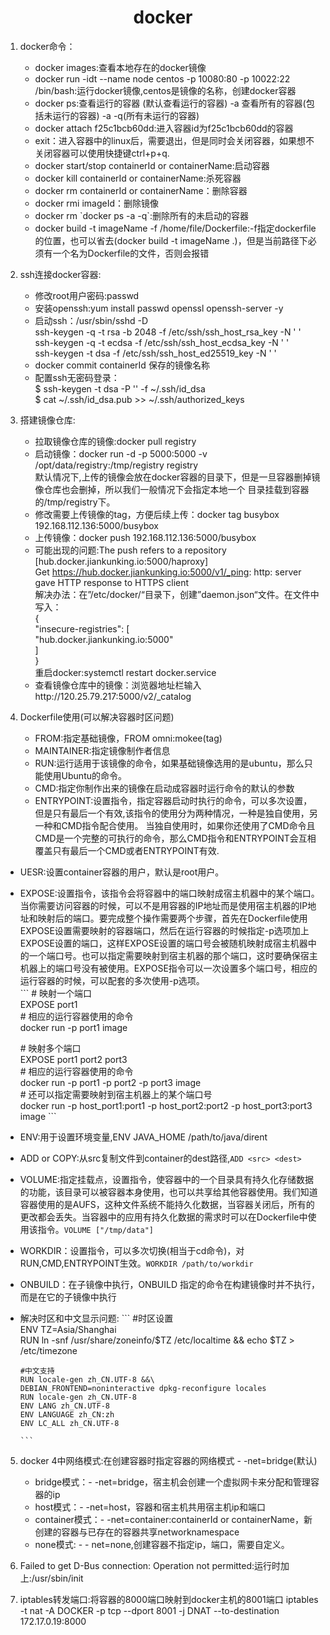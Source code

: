 # <center> docker</center>
1. docker命令：	
    - docker images:查看本地存在的docker镜像
    - docker run -idt --name node centos  -p 10080:80 -p 10022:22 /bin/bash:运行docker镜像,centos是镜像的名称，创建docker容器
    - docker ps:查看运行的容器 (默认查看运行的容器) -a 查看所有的容器(包括未运行的容器) -a -q(所有未运行的容器)
    - docker attach f25c1bcb60dd:进入容器id为f25c1bcb60dd的容器
    - exit：进入容器中的linux后，需要退出，但是同时会关闭容器，如果想不关闭容器可以使用快捷键ctrl+p+q.  
    - docker start/stop containerId or containerName:启动容器
    - docker kill  containerId or containerName:杀死容器
    - docker rm containerId or containerName：删除容器
    - docker rmi imageId：删除镜像
    - docker rm \`docker ps -a -q\`:删除所有的未启动的容器
    - docker build -t imageName -f  /home/file/Dockerfile:-f指定dockerfile的位置，也可以省去(docker build -t imageName .)，但是当前路径下必须有一个名为Dockerfile的文件，否则会报错
2. ssh连接docker容器:  
	- 修改root用户密码:passwd
	- 安装openssh:yum install passwd openssl openssh-server -y
    - 启动ssh：/usr/sbin/sshd -D   
    	ssh-keygen -q -t rsa -b 2048 -f /etc/ssh/ssh_host_rsa_key -N ' '   
        ssh-keygen -q -t ecdsa -f /etc/ssh/ssh_host_ecdsa_key -N ' '		
        ssh-keygen -t dsa -f /etc/ssh/ssh_host_ed25519_key  -N ' '
    - docker commit containerId 保存的镜像名称
    - 配置ssh无密码登录：    
    	$ ssh-keygen -t dsa -P '' -f ~/.ssh/id_dsa    
		$ cat ~/.ssh/id_dsa.pub >> ~/.ssh/authorized_keys   
3. 搭建镜像仓库:
	- 拉取镜像仓库的镜像:docker pull registry
	- 启动镜像：docker run -d -p 5000:5000 -v /opt/data/registry:/tmp/registry registry  
		默认情况下,上传的镜像会放在docker容器的目录下，但是一旦容器删掉镜像仓库也会删掉，所以我们一般情况下会指定本地一个		目录挂载到容器的/tmp/registry下。
    - 修改需要上传镜像的tag，方便后续上传：docker tag busybox 192.168.112.136:5000/busybox
    - 上传镜像：docker push 192.168.112.136:5000/busybox
    - 可能出现的问题:The push refers to a repository [hub.docker.jiankunking.io:5000/haproxy]   
		Get https://hub.docker.jiankunking.io:5000/v1/_ping: http: server gave HTTP response to HTTPS client    
        解决办法：在”/etc/docker/“目录下，创建”daemon.json“文件。在文件中写入：   
        {   
   			 "insecure-registries": [   
        		"hub.docker.jiankunking.io:5000"   
    		]   
		}  
        重启docker:systemctl restart docker.service
    - 查看镜像仓库中的镜像：浏览器地址栏输入http://120.25.79.217:5000/v2/_catalog   

4.  Dockerfile使用(可以解决容器时区问题)
	- FROM:指定基础镜像，FROM omni:mokee(tag)
	- MAINTAINER:指定镜像制作者信息
	- RUN:运行适用于该镜像的命令，如果基础镜像选用的是ubuntu，那么只能使用Ubuntu的命令。
	- CMD:指定你制作出来的镜像在启动成容器时运行命令的默认的参数
	- ENTRYPOINT:设置指令，指定容器启动时执行的命令，可以多次设置，但是只有最后一个有效,该指令的使用分为两种情况，一种是独自使用，另一种和CMD指令配合使用。
当独自使用时，如果你还使用了CMD命令且CMD是一个完整的可执行的命令，那么CMD指令和ENTRYPOINT会互相覆盖只有最后一个CMD或者ENTRYPOINT有效.   
   - UESR:设置container容器的用户，默认是root用户。
   - EXPOSE:设置指令，该指令会将容器中的端口映射成宿主机器中的某个端口。当你需要访问容器的时候，可以不是用容器的IP地址而是使用宿主机器的IP地址和映射后的端口。要完成整个操作需要两个步骤，首先在Dockerfile使用EXPOSE设置需要映射的容器端口，然后在运行容器的时候指定-p选项加上EXPOSE设置的端口，这样EXPOSE设置的端口号会被随机映射成宿主机器中的一个端口号。也可以指定需要映射到宿主机器的那个端口，这时要确保宿主机器上的端口号没有被使用。EXPOSE指令可以一次设置多个端口号，相应的运行容器的时候，可以配套的多次使用-p选项。   
    ```
        \# 映射一个端口  
        EXPOSE port1  
        \# 相应的运行容器使用的命令  
        docker run -p port1 image  

        \# 映射多个端口  
        EXPOSE port1 port2 port3  
        \# 相应的运行容器使用的命令  
        docker run -p port1 -p port2 -p port3 image  
        \# 还可以指定需要映射到宿主机器上的某个端口号  
        docker run -p host_port1:port1 -p host_port2:port2 -p host_port3:port3 image
    ```
  - ENV:用于设置环境变量,ENV JAVA_HOME /path/to/java/dirent
  - ADD or COPY:从src复制文件到container的dest路径,`ADD <src> <dest>`
  - VOLUME:指定挂载点，设置指令，使容器中的一个目录具有持久化存储数据的功能，该目录可以被容器本身使用，也可以共享给其他容器使用。我们知道容器使用的是AUFS，这种文件系统不能持久化数据，当容器关闭后，所有的更改都会丢失。当容器中的应用有持久化数据的需求时可以在Dockerfile中使用该指令。`VOLUME ["/tmp/data"] `
  - WORKDIR：设置指令，可以多次切换(相当于cd命令)，对RUN,CMD,ENTRYPOINT生效。`WORKDIR /path/to/workdir`
  - ONBUILD：在子镜像中执行，ONBUILD 指定的命令在构建镜像时并不执行，而是在它的子镜像中执行  
  - 解决时区和中文显示问题:
         ```
        #时区设置   
        ENV TZ=Asia/Shanghai    
        RUN ln -snf /usr/share/zoneinfo/$TZ /etc/localtime && echo $TZ > /etc/timezone    

        #中文支持   
        RUN locale-gen zh_CN.UTF-8 &&\  
        DEBIAN_FRONTEND=noninteractive dpkg-reconfigure locales   
        RUN locale-gen zh_CN.UTF-8  
        ENV LANG zh_CN.UTF-8  
        ENV LANGUAGE zh_CN:zh  
        ENV LC_ALL zh_CN.UTF-8   
            
        ```
  
5. docker 4中网络模式:在创建容器时指定容器的网络模式 - -net=bridge(默认)
    -  bridge模式：- -net=bridge，宿主机会创建一个虚拟网卡来分配和管理容器的ip
    -  host模式：- -net=host，容器和宿主机共用宿主机ip和端口
    -  container模式：- -net=container:containerId or containerName，新创建的容器与已存在的容器共享networknamespace
    -  none模式: - - net=none,创建容器不指定ip，端口，需要自定义。

6. Failed to get D-Bus connection: Operation not permitted:运行时加上:/usr/sbin/init
7. iptables转发端口:将容器的8000端口映射到docker主机的8001端口
	iptables -t nat -A  DOCKER -p tcp --dport 8001 -j DNAT --to-destination 172.17.0.19:8000